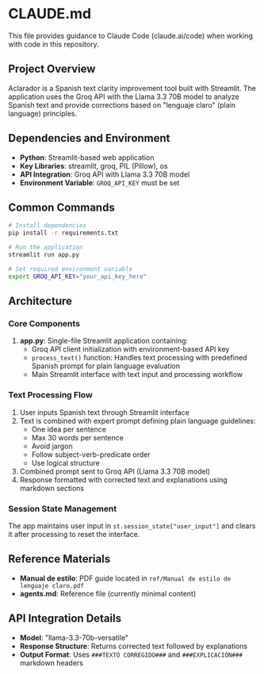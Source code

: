 # CLAUDE.md

This file provides guidance to Claude Code (claude.ai/code) when working with code in this repository.

## Project Overview

Aclarador is a Spanish text clarity improvement tool built with Streamlit. The application uses the Groq API with the Llama 3.3 70B model to analyze Spanish text and provide corrections based on "lenguaje claro" (plain language) principles.

## Dependencies and Environment

- **Python**: Streamlit-based web application
- **Key Libraries**: streamlit, groq, PIL (Pillow), os
- **API Integration**: Groq API with Llama 3.3 70B model
- **Environment Variable**: `GROQ_API_KEY` must be set

## Common Commands

```bash
# Install dependencies
pip install -r requirements.txt

# Run the application
streamlit run app.py

# Set required environment variable
export GROQ_API_KEY="your_api_key_here"
```

## Architecture

### Core Components

1. **app.py**: Single-file Streamlit application containing:
   - Groq API client initialization with environment-based API key
   - `process_text()` function: Handles text processing with predefined Spanish prompt for plain language evaluation
   - Main Streamlit interface with text input and processing workflow

### Text Processing Flow

1. User inputs Spanish text through Streamlit interface
2. Text is combined with expert prompt defining plain language guidelines:
   - One idea per sentence
   - Max 30 words per sentence
   - Avoid jargon
   - Follow subject-verb-predicate order
   - Use logical structure
3. Combined prompt sent to Groq API (Llama 3.3 70B model)
4. Response formatted with corrected text and explanations using markdown sections

### Session State Management

The app maintains user input in `st.session_state["user_input"]` and clears it after processing to reset the interface.

## Reference Materials

- **Manual de estilo**: PDF guide located in `ref/Manual de estilo de lenguaje claro.pdf`
- **agents.md**: Reference file (currently minimal content)

## API Integration Details

- **Model**: "llama-3.3-70b-versatile" 
- **Response Structure**: Returns corrected text followed by explanations
- **Output Format**: Uses `###TEXTO CORREGIDO###` and `###EXPLICACIÓN###` markdown headers